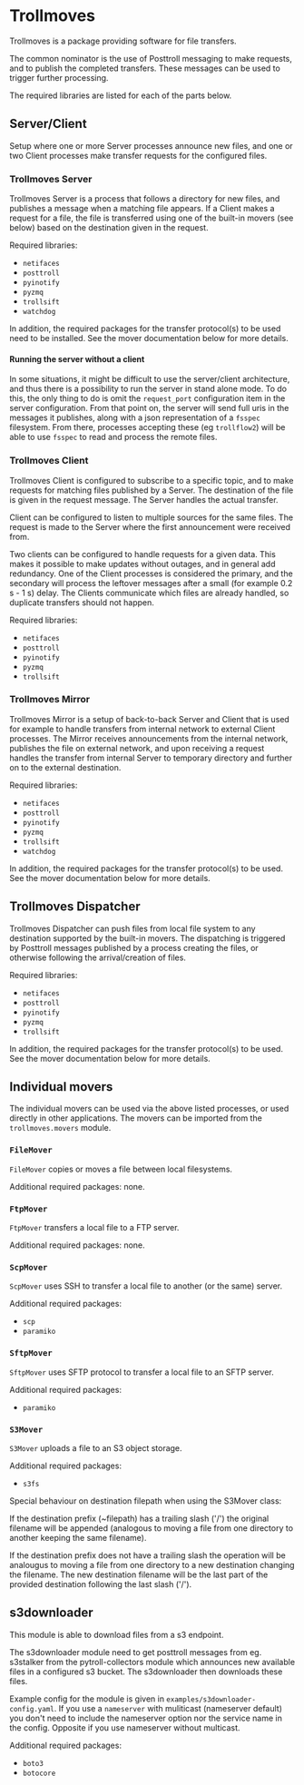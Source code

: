 # Trollmoves

Trollmoves is a package providing software for file transfers.

The common nominator is the use of Posttroll messaging to make requests, and to
publish the completed transfers. These messages can be used to trigger further
processing.

The required libraries are listed for each of the parts below.

## Server/Client

Setup where one or more Server processes announce new files, and one or two
Client processes make transfer requests for the configured files.

### Trollmoves Server

Trollmoves Server is a process that follows a directory for new files, and publishes
a message when a matching file appears. If a Client makes a request for a file,
the file is transferred using one of the built-in movers (see below) based on the
destination given in the request.

Required libraries:
- ``netifaces``
- ``posttroll``
- ``pyinotify``
- ``pyzmq``
- ``trollsift``
- ``watchdog``

In addition, the required packages for the transfer protocol(s) to be used need to be
installed. See the mover documentation below for more details.

#### Running the server without a client
In some situations, it might be difficult to use the server/client architecture,
and thus there is a possibility to run the server in stand alone mode. To do
this, the only thing to do is omit the `request_port` configuration item in the
server configuration. From that point on, the server will send full uris in
the messages it publishes, along with a json representation of a `fsspec`
filesystem. From there, processes accepting these (eg `trollflow2`) will be able
to use `fsspec` to read and process the remote files.

### Trollmoves Client

Trollmoves Client is configured to subscribe to a specific topic, and to make requests
for matching files published by a Server. The destination of the file is given in
the request message. The Server handles the actual transfer.

Client can be configured to listen to multiple sources for the same files. The request
is made to the Server where the first announcement were received from.

Two clients can be configured to handle requests for a given data. This makes it possible
to make updates without outages, and in general add redundancy. One of the Client
processes is considered the primary, and the secondary will process the leftover
messages after a small (for example 0.2 s - 1 s) delay. The Clients communicate
which files are already handled, so duplicate transfers should not happen.

Required libraries:
- ``netifaces``
- ``posttroll``
- ``pyinotify``
- ``pyzmq``
- ``trollsift``

### Trollmoves Mirror

Trollmoves Mirror is a setup of back-to-back Server and Client that is used for
example to handle transfers from internal network to external Client processes. The
Mirror receives announcements from the internal network, publishes the file on
external network, and upon receiving a request handles the transfer from internal
Server to temporary directory and further on to the external destination.

Required libraries:
- ``netifaces``
- ``posttroll``
- ``pyinotify``
- ``pyzmq``
- ``trollsift``
- ``watchdog``

In addition, the required packages for the transfer protocol(s) to be used. See the
mover documentation below for more details.

## Trollmoves Dispatcher

Trollmoves Dispatcher can push files from local file system to any destination supported
by the built-in movers. The dispatching is triggered by Posttroll messages published
by a process creating the files, or otherwise following the arrival/creation of
files.

Required libraries:
- ``netifaces``
- ``posttroll``
- ``pyinotify``
- ``pyzmq``
- ``trollsift``

In addition, the required packages for the transfer protocol(s) to be used. See the
mover documentation below for more details.

## Individual movers

The individual movers can be used via the above listed processes, or used directly
in other applications. The movers can be imported from the ``trollmoves.movers``
module.

### ``FileMover``

``FileMover`` copies or moves a file between local filesystems.

Additional required packages: none.

### ``FtpMover``

``FtpMover`` transfers a local file to a FTP server.

Additional required packages: none.

### ``ScpMover``

``ScpMover`` uses SSH to transfer a local file to another (or the same) server.

Additional required packages:
- ``scp``
- ``paramiko``

### ``SftpMover``

``SftpMover`` uses SFTP protocol to transfer a local file to an SFTP server.

Additional required packages:
- ``paramiko``

### ``S3Mover``

``S3Mover`` uploads a file to an S3 object storage.

Additional required packages:
- ``s3fs``

Special behaviour on destination filepath when using the S3Mover class:

If the destination prefix (~filepath) has a trailing slash ('/') the original
filename will be appended (analogous to moving a file from one directory to
another keeping the same filename).

If the destination prefix does not have a trailing slash the operation will be
analougus to moving a file from one directory to a new destination changing the
filename. The new destination filename will be the last part of the provided
destination following the last slash ('/').


## s3downloader

This module is able to download files from a s3 endpoint.

The s3downloader module need to get posttroll messages from eg. s3stalker from the pytroll-collectors module which announces new available files in a configured s3 bucket. The s3downloader then downloads these files.

Example config for the module is given in `examples/s3downloader-config.yaml`. If you use a `nameserver` with muliticast (nameserver default) you don't need to include the nameserver option nor the service name in the config. Opposite if you use nameserver without multicast.

Additional required packages:
- ``boto3``
- ``botocore``
